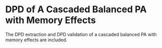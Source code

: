 # DPD of A Cascaded Balanced PA with Memory Effects
The DPD extraction and DPD validation of a cascaded balanced PA with memory effects are included.
